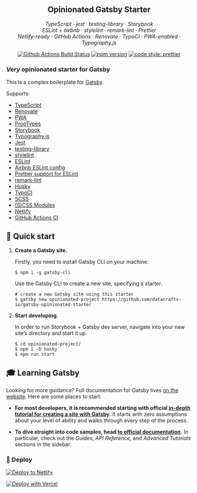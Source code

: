 <h2 align="center">Opinionated Gatsby Starter</h2>

<p align="center">
  <em>
    TypeScript
    · jest
    · testing-library
    · Storybook
  </em>
  <br />
  <em>
    ESLint + airbnb
    · stylelint
    · remark-lint
    · Prettier
  </em>
  <br />
  <em>
    Netlify-ready
    · GitHub Actions
    · Renovate
    · TypoCI
    · PWA-enabled
    · Typography.js
  </em>
</p>

<p align="center">
  <a href="https://github.com/datacrafts-io/gatsby-opinionated-starter/actions?query=workflow%3AMain+branch%3Amaster">
    <img alt="Github Actions Build Status" src="https://img.shields.io/github/workflow/status/datacrafts-io/gatsby-opinionated-starter/Main?label=Build&style=flat-square"></a>    
  <a href="https://www.npmjs.com/package/gatsby-opinionated-starter">
    <img alt="npm version" src="https://img.shields.io/npm/v/gatsby-opinionated-starter.svg?style=flat-square"></a>
  <a href="https://github.com/prettier/prettier">
    <img alt="code style: prettier" src="https://img.shields.io/badge/code_style-prettier-ff69b4.svg?style=flat-square"></a>
</p>

### _Very_ opinionated starter for Gatsby

This is a complex boilerplate for [Gatsby](https://www.gatsbyjs.org/).

Supports:

- [TypeScript](https://www.typescriptlang.org/)
- [Renovate](https://renovate.whitesourcesoftware.com/)
- [PWA](https://developer.mozilla.org/en-US/docs/Web/Progressive_web_apps)
- [PropTypes](https://github.com/facebook/prop-types)
- [Storybook](https://storybook.js.org/)
- [Typography.js](https://kyleamathews.github.io/typography.js/)
- [Jest](https://jestjs.io/)
- [testing-library](https://testing-library.com/)
- [stylelint](https://stylelint.io/)
- [ESLint](https://eslint.org/)
- [Airbnb ESLint config](https://github.com/airbnb/javascript)
- [Prettier support for ESLint](https://github.com/prettier/eslint-plugin-prettier)
- [remark-lint](https://remark.js.org/)
- [Husky](https://github.com/typicode/husky)
- [TypoCI](https://typoci.com/)
- [SCSS](https://sass-lang.com/)
- [(S)CSS Modules](https://github.com/css-modules/css-modules)
- [Netlify](https://www.netlify.com/)
- [GitHub Actions CI](https://github.com/features/actions)

## 🚀 Quick start

1.  **Create a Gatsby site.**

    Firstly, you need to install Gatsby CLI on your machine:

    ```shell
    $ npm i -g gatsby-cli
    ```

    Use the Gatsby CLI to create a new site, specifying a starter.

    ```shell
    # create a new Gatsby site using this starter
    $ gatsby new opinionated-project https://github.com/datacrafts-io/gatsby-opinionated-starter
    ```

1.  **Start developing.**

    In order to run Storybook + Gatsby dev server, navigate into your new site’s directory and start it up.

    ```shell
    $ cd opinionated-project/
    $ npm i -D husky
    $ npm run start
    ```

## 🎓 Learning Gatsby

Looking for more guidance? Full documentation for Gatsby lives [on the website](https://www.gatsbyjs.org/). Here are some places to start:

- **For most developers, it is recommended starting with official [in-depth tutorial for creating a site with Gatsby](https://www.gatsbyjs.org/tutorial/).** It starts with zero assumptions about your level of ability and walks through every step of the process.

- **To dive straight into code samples, head [to official documentation](https://www.gatsbyjs.org/docs/).** In particular, check out the _Guides_, _API Reference_, and _Advanced Tutorials_ sections in the sidebar.

### 💫 Deploy

[![Deploy to Netlify](https://www.netlify.com/img/deploy/button.svg)](https://app.netlify.com/start/deploy?repository=https://github.com/datacrafts-io/gatsby-opinionated-starter)

[![Deploy with Vercel](https://vercel.com/button)](https://vercel.com/import/project?template=https://github.com/datacrafts-io/gatsby-opinionated-starter)
